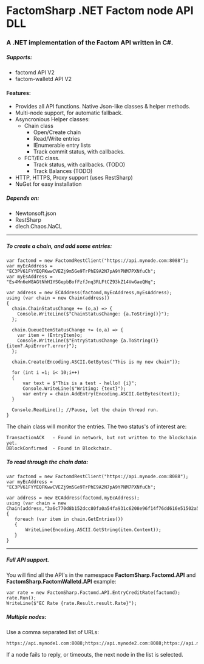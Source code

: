 # FactomSharp .NET Factom node API DLL
### A .NET implementation of the Factom API written in C#.

##### Supports:

* factomd API V2
* factom-walletd API V2

#### Features:

* Provides all API functions.  Native Json-like classes & helper methods.
* Multi-node support, for automatic fallback.
* Asyncronious Helper classes:
    * Chain class
        * Open/Create chain
        * Read/Write entries
        * IEnumerable entry lists
        * Track commit status, with callbacks.
    * FCT/EC class.
        * Track status, with callbacks. (TODO)
        * Track Balances (TODO)
* HTTP, HTTPS, Proxy support (uses RestSharp)
* NuGet for easy installation

##### Depends on:

* Newtonsoft.json
* RestSharp
* dlech.Chaos.NaCL

---

##### To create a chain, and add some entries:

    var factomd = new FactomdRestClient("https://api.mynode.com:8088"); 
    var myEcAddress = "EC3PV61FYYEQFKwwCVEZj9m5Ge9TrPhE9A2N7pA9YPNM7PXNfuCh";
    var myEsAddress = "Es4Mn6eW8AGtNhH1YSGepbBofFzfJnq3RLFtCZ93kZ14VwGaeQHq";
    
    var address = new ECAddress(factomd,myEcAddress,myEsAddress);
    using (var chain = new Chain(address))
    {
      chain.ChainStatusChange += (o,a) => {
        Console.WriteLine($"ChainStatusChange: {a.ToString()}");
      };
            
      chain.QueueItemStatusChange += (o,a) => {
        var item = (EntryItem)o;
        Console.WriteLine($"EntryStatusChange {a.ToString()} {item?.ApiError?.error}");
      };
 
      chain.Create(Encoding.ASCII.GetBytes("This is my new chain"));

      for (int i =1; i< 10;i++)
      {
          var text = $"This is a test - hello! {i}";
          Console.WriteLine($"Writing: {text}");
          var entry = chain.AddEntry(Encoding.ASCII.GetBytes(text));
      }
    
      Console.ReadLine(); //Pause, let the chain thread run.
    }  

The chain class will monitor the entries.  The two status's of interest are:

    TransactionACK   - Found in network, but not written to the blockchain yet.
    DBlockConfirmed  - Found in Blockchain.

##### To read through the chain data:

    var factomd = new FactomdRestClient("https://api.mynode.com:8088"); 
    var myEcAddress = "EC3PV61FYYEQFKwwCVEZj9m5Ge9TrPhE9A2N7pA9YPNM7PXNfuCh";
    
    var address = new ECAddress(factomd,myEcAddress);
    using (var chain = new Chain(address,"3a6c770d8b152dcc80fa0a54fa931c6208e96f14f76dd616e51502a58836e9f8"))
    {
       foreach (var item in chain.GetEntries())
       {
           WriteLine(Encoding.ASCII.GetString(item.Content));
       }
    }

---
    
##### Full API support.
    
You will find all the API's in the namespace **FactomSharp.Factomd.API** and **FactomSharp.FactomWalletd.API**
example:

    var rate = new FactomSharp.Factomd.API.EntryCreditRate(factomd);
    rate.Run();
    WriteLine($"EC Rate {rate.Result.result.Rate}");
    
    
##### Multiple nodes:
Use a comma separated list of URLs:

    https://api.mynode1.com:8088;https://api.mynode2.com:8088;https://api.mynode3.com:8088;

If a node fails to reply, or timeouts, the next node in the list is selected.
